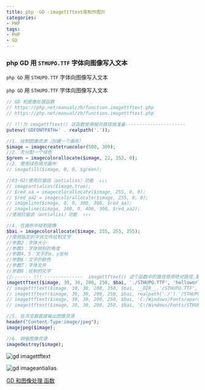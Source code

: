 ```yaml
---
title: php -GD -imagettftext库制作图片
categories: 
- PHP
tags:
- PHP
- GD
---
```

### php GD  用 `STHUPO.TTF` 字体向图像写入文本

`php GD`  用 `STHUPO.TTF` 字体向图像写入文本

`php GD`  用 `STHUPO.TTF` 字体向图像写入文本

```php
// GD 和图像处理函数
// https://php.net/manual/zh/function.imagettftext.php
// https://php.net/manual/zh/function.imagettftext.php

// !!!为 imagettftext() 这函数使用相对路径做准备----------------------
putenv('GDFONTPATH=' . realpath('.'));

//1. 绘制图像资源（创建一个画布）
$image = imagecreatetruecolor(500, 300);
//2. 先分配一个绿色
$green = imagecolorallocate($image, 22, 153, 0);
//3. 使用绿色填充画布
// imagefill($image, 0, 0, $green);

//03-02)使用抗锯齿（antialias）功能  ↓↓↓
// imageantialias($image,true);
// $red_aa = imagecolorallocate($image, 255, 0, 0);
// $red_aa2 = imagecolorallocate($image, 255, 0, 0);
// imageline($image, 0, 0, 300, 300, $red_aa);
// imageline($image, 100, 0, 400, 300, $red_aa2);
//使用抗锯齿（antialias）功能  ↑↑↑

//4. 在画布中绘制图像
$bai = imagecolorallocate($image, 255, 255, 255);
//使用指定的字体文件绘制文字
//参数2：字体大小
//参数3：字体倾斜的角度
//参数4、5：文字的x、y坐标
//参数6：文字的颜色
//参数7：字体文件
//参数8：绘制的文字
//------- !!! --------------  imagettftext() 这个函数中的路径使用绝对路径,要想使用相对路径请注意 第一行代码 putenv()
imagettftext($image, 30, 30, 200, 250, $bai, './STHUPO.TTF', 'helloworld');
// imagettftext($image, 30, 30, 200, 250, $bai, __DIR__.'/STHUPO.TTF', 'helloworld');
// imagettftext($image, 30, 30, 200, 250, $bai, realpath('./').'/STHUPO.TTF', 'helloworld');
// imagettftext($image, 30, 30, 200, 250, $bai, 'C:/Windows/Fonts/aparajbi.ttf', 'helloworld');
// imagettftext($image, 30, 30, 200, 250, $bai, 'C:/Windows/Fonts/STHUPO.TTF', 'helloworld');

//5. 在浏览器直接输出图像资源
header("Content-Type:image/jpeg");
imagejpeg($image);

//6. 销毁图像资源
imagedestroy($image);
```

![gd imagettftext](/img/php/gd_imagettftext.png "gd imagettftext")

![gd imageantialias](/img/php/gd_imageantialias.png "gd imageantialias")

 [GD 和图像处理 函数](https://php.net/manual/zh/function.imagettftext.php "GD 和图像处理 函数")





























